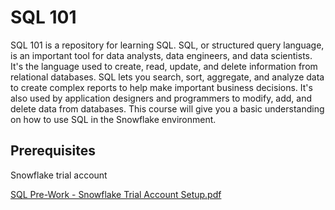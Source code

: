 <!-- Add a title for SQL 101 -->
# SQL 101

<!-- Add a description for SQL 101 -->
SQL 101 is a repository for learning SQL.
SQL, or structured query language, is an important tool for data analysts, data engineers, and data scientists. It's the language used to create, read, update, and delete information from relational databases. SQL lets you search, sort, aggregate, and analyze data to create complex reports to help make important business decisions. It's also used by application designers and programmers to modify, add, and delete data from databases.  This course will give you a basic understanding on how to use SQL in the Snowflake environment.

<!-- Add a prequisite requirement -->
## Prerequisites
Snowflake trial account

<!-- link to repo's "SQL Pre-Work - Snowflake Trial Account Setup.pdf" file -->
[SQL Pre-Work - Snowflake Trial Account Setup.pdf](<SQL_Pre_Work-Snowflake_Trial_Account_Setup.pdf>)


